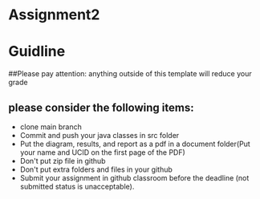 # Assignment2
# Guidline
##Please pay attention: anything outside of this template will reduce your grade
## please consider the following items:
- clone main branch
- Commit and push your java classes in src folder
- Put the diagram, results, and report as a pdf in a document folder(Put your name and UCID on the first page of the PDF)
- Don't put zip file in github
- Don't put extra folders and files in your github
- Submit your assignment in github classroom before the deadline (not submitted status is unacceptable).


